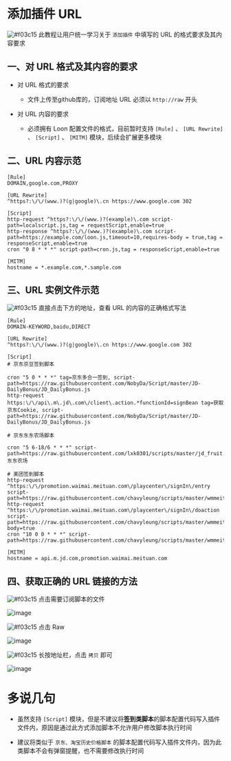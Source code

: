 # 添加插件 URL 

![#f03c15](https://placehold.it/15/f03c15/000000?text=+) 此教程让用户统一学习关于 `添加插件` 中填写的 URL 的格式要求及其内容要求

## 一、对 URL 格式及其内容的要求

- 对 URL 格式的要求

  - 文件上传至github库的，订阅地址 URL 必须以 `http://raw` 开头
  
- 对 URL 内容的要求

  - 必须拥有 Loon 配置文件的格式，目前暂时支持 `[Rule]` 、 `[URL Rewrite]` 、 `[Script]` 、 `[MITM]` 模块，后续会扩展更多模块
  
## 二、URL 内容示范

```
[Rule]
DOMAIN,google.com,PROXY

[URL Rewrite]
^https?:\/\/(www.)?(g|google)\.cn https://www.google.com 302

[Script]
http-request ^https?:\/\/(www.)?(example)\.com script-path=localscript.js,tag = requestScript,enable=true
http-response ^https?:\/\/(www.)?(example)\.com script-path=https://example.com/loon.js,timeout=10,requires-body = true,tag = responseScript,enable=true
cron "0 8 * * *" script-path=cron.js,tag = responseScript,enable=true

[MITM]
hostname = *.example.com,*.sample.com
```

## 三、URL 实例文件示范

![#f03c15](https://placehold.it/15/f03c15/000000?text=+) 直接点击下方的地址，查看 URL 的内容的正确格式写法

```
[Rule]
DOMAIN-KEYWORD,baidu,DIRECT

[URL Rewrite]
^https?:\/\/(www.)?(g|google)\.cn https://www.google.com 302

[Script]
# 京东京豆签到脚本

cron "5 0 * * *" tag=京东多合一签到, script-path=https://raw.githubusercontent.com/NobyDa/Script/master/JD-DailyBonus/JD_DailyBonus.js
http-request https:\/\/api\.m\.jd\.com\/client\.action.*functionId=signBean tag=获取京东Cookie, script-path=https://raw.githubusercontent.com/NobyDa/Script/master/JD-DailyBonus/JD_DailyBonus.js

# 京东东东农场脚本

cron "5 6-18/6 * * *" script-path=https://raw.githubusercontent.com/lxk0301/scripts/master/jd_fruit.js,tag=东东农场

# 美团签到脚本
http-request ^https:\/\/promotion.waimai.meituan.com\/playcenter\/signIn\/entry script-path=https://raw.githubusercontent.com/chavyleung/scripts/master/wmmeituan/wmmeituan.cookie.js
http-request ^https:\/\/promotion.waimai.meituan.com\/playcenter\/signIn\/doaction script-path=https://raw.githubusercontent.com/chavyleung/scripts/master/wmmeituan/wmmeituan.cookie.js,requires-body=true
cron "10 0 0 * * *" script-path=https://raw.githubusercontent.com/chavyleung/scripts/master/wmmeituan/wmmeituan.js

[MITM]
hostname = api.m.jd.com,promotion.waimai.meituan.com
```

## 四、获取正确的 URL 链接的方法

![#f03c15](https://placehold.it/15/f03c15/000000?text=+) 点击需要订阅脚本的文件

![image](https://raw.githubusercontent.com/TiyNa/LoonManualimg/main/Plus/Plugin_Raw_1.jpg)

![#f03c15](https://placehold.it/15/f03c15/000000?text=+) 点击 Raw

![image](https://raw.githubusercontent.com/TiyNa/LoonManualimg/main/Plus/Plugin_Raw_2.jpg)

![#f03c15](https://placehold.it/15/f03c15/000000?text=+) 长按地址栏，点击 `拷贝` 即可

![image](https://raw.githubusercontent.com/TiyNa/LoonManualimg/main/Plus/Plugin_Raw_3.jpg)

# 多说几句

- 虽然支持 `[Script]` 模块，但是不建议将**签到类脚本**的脚本配置代码写入插件文件内，原因是通过此方式添加脚本不允许用户修改脚本执行时间

- 建议将类似于 `京东、淘宝历史价格脚本` 的脚本配置代码写入插件文件内，因为此类脚本不会有弹窗提醒，也不需要修改执行时间
